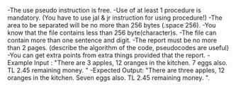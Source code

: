 -The use pseudo instruction is free.
-Use of at least 1 procedure is mandatory. (You have to use jal & jr instruction for using procedure!)
-The area to be separated will be no more than 256 bytes (.space 256). 
-You know that the file contains less than 256 byte(character)s. 
-The file can contain more than one sentence and digit.
-The report must be no more than 2 pages. (describe the algorithm of the code, pseudocodes are useful) 
-You can get extra points from extra things provided that the report.
-Example Input    : "There are 3 apples, 12 oranges in the kitchen. 7 eggs also. TL 2.45 remaining money. "
-Expected Output: "There are three apples, 12 oranges in the kitchen. Seven eggs also.  TL 2.45 remaining money. ".
